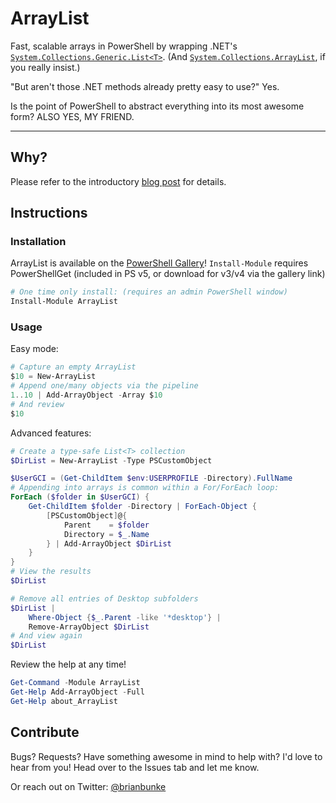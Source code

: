 # ArrayList

Fast, scalable arrays in PowerShell by wrapping .NET's [`System.Collections.Generic.List<T>`].
(And [`System.Collections.ArrayList`], if you really insist.)

"But aren't those .NET methods already pretty easy to use?" Yes.

Is the point of PowerShell to abstract everything into its most awesome form? ALSO YES, MY FRIEND.

<!--more-->

---

## Why?

Please refer to the introductory [blog post] for details.

## Instructions

### Installation

ArrayList is available on the [PowerShell Gallery]! `Install-Module` requires PowerShellGet (included in PS v5, or download for v3/v4 via the gallery link)

```powershell
# One time only install: (requires an admin PowerShell window)
Install-Module ArrayList
```

### Usage
Easy mode:

```powershell
# Capture an empty ArrayList
$10 = New-ArrayList
# Append one/many objects via the pipeline
1..10 | Add-ArrayObject -Array $10
# And review
$10
```

Advanced features:

```powershell
# Create a type-safe List<T> collection
$DirList = New-ArrayList -Type PSCustomObject

$UserGCI = (Get-ChildItem $env:USERPROFILE -Directory).FullName
# Appending into arrays is common within a For/ForEach loop:
ForEach ($folder in $UserGCI) {
    Get-ChildItem $folder -Directory | ForEach-Object {
        [PSCustomObject]@{
            Parent    = $folder
            Directory = $_.Name
        } | Add-ArrayObject $DirList
    }
}
# View the results
$DirList

# Remove all entries of Desktop subfolders
$DirList |
    Where-Object {$_.Parent -like '*desktop'} |
    Remove-ArrayObject $DirList
# And view again
$DirList
```

Review the help at any time!

```powershell
Get-Command -Module ArrayList
Get-Help Add-ArrayObject -Full
Get-Help about_ArrayList
```

## Contribute

Bugs? Requests? Have something awesome in mind to help with? I'd love to hear from you! Head over to the Issues tab and let me know.

Or reach out on Twitter: [@brianbunke]



[`System.Collections.ArrayList`]: https://docs.microsoft.com/en-us/dotnet/api/system.collections.arraylist
[`System.Collections.Generic.List<T>`]: https://docs.microsoft.com/en-us/dotnet/api/system.collections.generic.list-1

[blog post]: http://www.brianbunke.com/blog/2018/01/04/powershell-arraylist/

[PowerShell Gallery]: https://www.powershellgallery.com

[@brianbunke]: https://twitter.com/brianbunke
